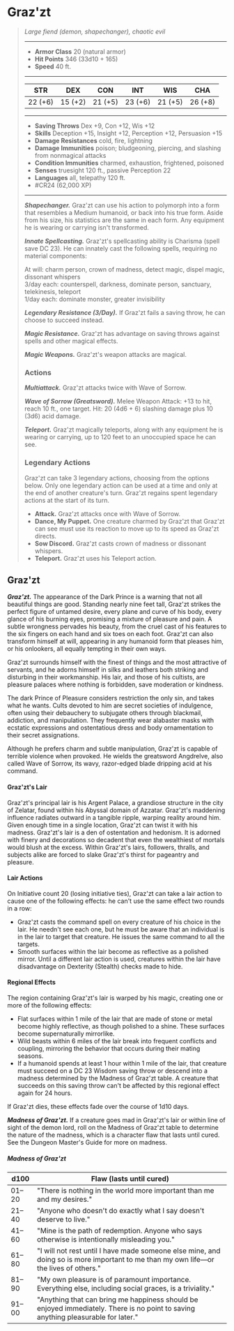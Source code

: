 # Graz'zt
>*Large fiend (demon, shapechanger), chaotic evil*
>___
>- **Armor Class** 20 (natural armor)
>- **Hit Points** 346 (33d10 + 165)
>- **Speed** 40 ft.
>___
>|STR|DEX|CON|INT|WIS|CHA|
>|:---:|:---:|:---:|:---:|:---:|:---:|
>|22 (+6)|15 (+2)|21 (+5)|23 (+6)|21 (+5)|26 (+8)|
>___
>- **Saving Throws** Dex +9, Con +12, Wis +12
>- **Skills** Deception +15, Insight +12, Perception +12, Persuasion +15
>- **Damage Resistances** cold, fire, lightning
>- **Damage Immunities** poison; bludgeoning, piercing, and slashing from nonmagical attacks
>- **Condition Immunities** charmed, exhaustion, frightened, poisoned
>- **Senses** truesight 120 ft., passive Perception 22
>- **Languages** all, telepathy 120 ft.
>- #CR24 (62,000 XP)
>___
>***Shapechanger.*** Graz'zt can use his action to polymorph into a form that resembles a Medium humanoid, or back into his true form. Aside from his size, his statistics are the same in each form. Any equipment he is wearing or carrying isn't transformed.  
>
>***Innate Spellcasting.*** Graz'zt's spellcasting ability is Charisma (spell save DC 23). He can innately cast the following spells, requiring no material components:  
>
>At will: charm person, crown of madness, detect magic, dispel magic, dissonant whispers  
>3/day each: counterspell, darkness, dominate person, sanctuary, telekinesis, teleport  
>1/day each: dominate monster, greater invisibility  
>
>
>***Legendary Resistance (3/Day).*** If Graz'zt fails a saving throw, he can choose to succeed instead.  
>
>***Magic Resistance.*** Graz'zt has advantage on saving throws against spells and other magical effects.  
>
>***Magic Weapons.*** Graz'zt's weapon attacks are magical.  
>
>### Actions
>***Multiattack.*** Graz'zt attacks twice with Wave of Sorrow.  
>
>***Wave of Sorrow (Greatsword).*** Melee Weapon Attack: +13 to hit, reach 10 ft., one target. Hit: 20 (4d6 + 6) slashing damage plus 10 (3d6) acid damage.  
>
>***Teleport.*** Graz'zt magically teleports, along with any equipment he is wearing or carrying, up to 120 feet to an unoccupied space he can see.  
>
>### Legendary Actions
>Graz'zt can take 3 legendary actions, choosing from the options below. Only one legendary action can be used at a time and only at the end of another creature's turn. Graz'zt regains spent legendary actions at the start of its turn.
>
>- **Attack.** Graz'zt attacks once with Wave of Sorrow.
>- **Dance, My Puppet.** One creature charmed by Graz'zt that Graz'zt can see must use its reaction to move up to its speed as Graz'zt directs.
>- **Sow Discord.** Graz'zt casts crown of madness or dissonant whispers.
>- **Teleport.** Graz'zt uses his Teleport action.

## Graz'zt

***Graz'zt.*** The appearance of the Dark Prince is a warning that not all beautiful things are good. Standing nearly nine feet tall, Graz'zt strikes the perfect figure of untamed desire, every plane and curve of his body, every glance of his burning eyes, promising a mixture of pleasure and pain. A subtle wrongness pervades his beauty, from the cruel cast of his features to the six fingers on each hand and six toes on each foot. Graz'zt can also transform himself at will, appearing in any humanoid form that pleases him, or his onlookers, all equally tempting in their own ways.

Graz'zt surrounds himself with the finest of things and the most attractive of servants, and he adorns himself in silks and leathers both striking and disturbing in their workmanship. His lair, and those of his cultists, are pleasure palaces where nothing is forbidden, save moderation or kindness.

The dark Prince of Pleasure considers restriction the only sin, and takes what he wants. Cults devoted to him are secret societies of indulgence, often using their debauchery to subjugate others through blackmail, addiction, and manipulation. They frequently wear alabaster masks with ecstatic expressions and ostentatious dress and body ornamentation to their secret assignations.

Although he prefers charm and subtle manipulation, Graz'zt is capable of terrible violence when provoked. He wields the greatsword Angdrelve, also called Wave of Sorrow, its wavy, razor-edged blade dripping acid at his command.

#### Graz'zt's Lair
Graz'zt's principal lair is his Argent Palace, a grandiose structure in the city of Zelatar, found within his Abyssal domain of Azzatar. Graz'zt's maddening influence radiates outward in a tangible ripple, warping reality around him. Given enough time in a single location, Graz'zt can twist it with his madness. Graz'zt's lair is a den of ostentation and hedonism. It is adorned with finery and decorations so decadent that even the wealthiest of mortals would blush at the excess. Within Graz'zt's lairs, followers, thralls, and subjects alike are forced to slake Graz'zt's thirst for pageantry and pleasure.

#### Lair Actions
On Initiative count 20 (losing initiative ties), Graz'zt can take a lair action to cause one of the following effects: he can't use the same effect two rounds in a row:

- Graz'zt casts the command spell on every creature of his choice in the lair. He needn't see each one, but he must be aware that an individual is in the lair to target that creature. He issues the same command to all the targets.
- Smooth surfaces within the lair become as reflective as a polished mirror. Until a different lair action is used, creatures within the lair have disadvantage on Dexterity (Stealth) checks made to hide.

#### Regional Effects
The region containing Graz'zt's lair is warped by his magic, creating one or more of the following effects:

- Flat surfaces within 1 mile of the lair that are made of stone or metal become highly reflective, as though polished to a shine. These surfaces become supernaturally mirrorlike.
- Wild beasts within 6 miles of the lair break into frequent conflicts and coupling, mirroring the behavior that occurs during their mating seasons.
- If a humanoid spends at least 1 hour within 1 mile of the lair, that creature must succeed on a DC 23 Wisdom saving throw or descend into a madness determined by the Madness of Graz'zt table. A creature that succeeds on this saving throw can't be affected by this regional effect again for 24 hours.

If Graz'zt dies, these effects fade over the course of 1d10 days.

***Madness of Graz'zt.*** If a creature goes mad in Graz'zt's lair or within line of sight of the demon lord, roll on the Madness of Graz'zt table to determine the nature of the madness, which is a character flaw that lasts until cured. See the Dungeon Master's Guide for more on madness.

##### Madness of Graz'zt
| d100 | Flaw (lasts until cured) |
|---|---|
| 01–20 | "There is nothing in the world more important than me and my desires." |
| 21–40 | "Anyone who doesn't do exactly what I say doesn't deserve to live." |
| 41–60 | "Mine is the path of redemption. Anyone who says otherwise is intentionally misleading you." |
| 61–80 | "I will not rest until I have made someone else mine, and doing so is more important to me than my own life—or the lives of others." |
| 81–90 | "My own pleasure is of paramount importance. Everything else, including social graces, is a triviality." |
| 91–00 | "Anything that can bring me happiness should be enjoyed immediately. There is no point to saving anything pleasurable for later." |